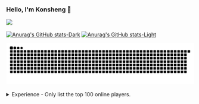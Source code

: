 ### Hello, I'm Konsheng 👋

![](https://komarev.com/ghpvc/?username=Konsheng)

[![Anurag's GitHub stats-Dark](https://github-readme-stats.vercel.app/api?username=Konsheng&show_icons=true&theme=dark#gh-dark-mode-only)](https://github.com/anuraghazra/github-readme-stats#gh-dark-mode-only)
[![Anurag's GitHub stats-Light](https://github-readme-stats.vercel.app/api?username=Konsheng&show_icons=true&theme=default#gh-light-mode-only)](https://github.com/anuraghazra/github-readme-stats#gh-light-mode-only)

<picture>
  <source media="(prefers-color-scheme: dark)" srcset="https://raw.githubusercontent.com/konsheng/Konsheng/output/github-snake-dark.svg" />
  <source media="(prefers-color-scheme: light)" srcset="https://raw.githubusercontent.com/konsheng/Konsheng/output/github-snake.svg" />
  <img alt="github-snake" src="github-snake.svg" />
</picture>
<br>
<br>
<details>
  <summary>Experience - Only list the top 100 online players.</summary>

### Server Owner
- **BayMc Network**  
  _2024 - Present_  
  Serving as the server owner, responsible for management and strategic decisions.

- **LianJiXia YunMeng SkyIsland Server**  
  _2020 - 2021_  
  Managed operations and community engagement for a thriving online server.

- **DuoWan YunMeng Pokémon Server**  
  _2016 - 2019_  
  Led the server, overseeing both technical and community management.

### Server Administrator
- **MingKong Vanilla Survival Server**  
  _2024 - Present_  
  Administered daily server operations and user support.

- **Minecraft: Pocket Edition BattleWall Server**  
  _2014 - 2015_  
  Administered daily server operations and user support.

</details>
